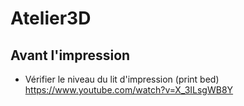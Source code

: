 # Atelier3D

## Avant l'impression

* Vérifier le niveau du lit d'impression (print bed)  
https://www.youtube.com/watch?v=X_3ILsgWB8Y
